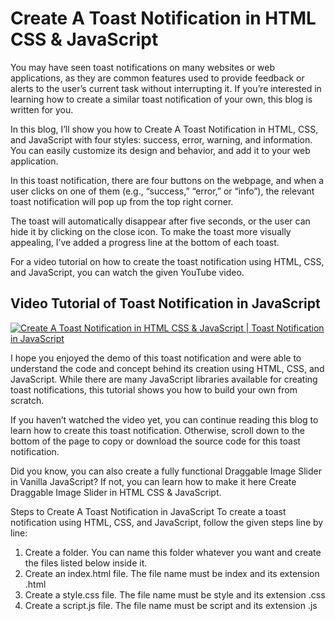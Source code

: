 # Create A Toast Notification in HTML CSS & JavaScript

You may have seen toast notifications on many websites or web applications, as they are common features used to provide feedback or alerts to the user’s current task without interrupting it. If you’re interested in learning how to create a similar toast notification of your own, this blog is written for you.

In this blog, I’ll show you how to Create A Toast Notification in HTML, CSS, and JavaScript with four styles: success, error, warning, and information. You can easily customize its design and behavior, and add it to your web application.

In this toast notification, there are four buttons on the webpage, and when a user clicks on one of them (e.g., “success,” “error,” or “info”), the relevant toast notification will pop up from the top right corner.

The toast will automatically disappear after five seconds, or the user can hide it by clicking on the close icon. To make the toast more visually appealing, I’ve added a progress line at the bottom of each toast.

For a video tutorial on how to create the toast notification using HTML, CSS, and JavaScript, you can watch the given YouTube video.

 ## Video Tutorial of Toast Notification in JavaScript
[![Create A Toast Notification in HTML CSS & JavaScript | Toast Notification in JavaScript](https://res.cloudinary.com/marcomontalbano/image/upload/v1681536746/video_to_markdown/images/youtube--BaakzvsR4UU-c05b58ac6eb4c4700831b2b3070cd403.jpg)](https://youtu.be/BaakzvsR4UU "Create A Toast Notification in HTML CSS & JavaScript | Toast Notification in JavaScript")
 
I hope you enjoyed the demo of this toast notification and were able to understand the code and concept behind its creation using HTML, CSS, and JavaScript. While there are many JavaScript libraries available for creating toast notifications, this tutorial shows you how to build your own from scratch.

If you haven’t watched the video yet, you can continue reading this blog to learn how to create this toast notification. Otherwise, scroll down to the bottom of the page to copy or download the source code for this toast notification.

Did you know, you can also create a fully functional Draggable Image Slider in Vanilla JavaScript? If not, you can learn how to make it here Create Draggable Image Slider in HTML CSS & JavaScript.

Steps to Create A Toast Notification in JavaScript
To create a toast notification using HTML, CSS, and JavaScript, follow the given steps line by line:

1. Create a folder. You can name this folder whatever you want and create the files listed below inside it.
2. Create an index.html file. The file name must be index and its extension .html
3. Create a style.css file. The file name must be style and its extension .css
4. Create a script.js file. The file name must be script and its extension .js
